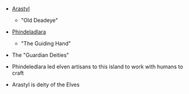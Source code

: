 
- [Arastyl](https://2e.aonprd.com/Deities.aspx?ID=282)
	- "Old Deadeye"
- [Phindeladlara](https://2e.aonprd.com/Deities.aspx?ID=109)
	- "The Guiding Hand"


- The "Guardian Deities"
- Phindeledlara led elven artisans to this island to work with humans to craft
- Arastyl is deity of the Elves